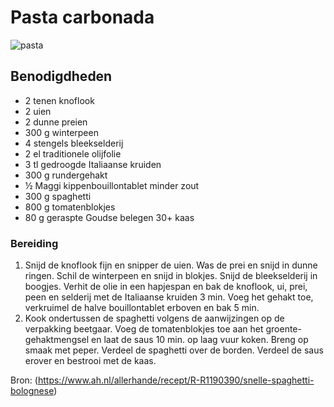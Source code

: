 # Pasta carbonada

![pasta](https://static.ah.nl/static/recepten/img_106151_1024x748_JPG.jpg)

## Benodigdheden

* 2 tenen knoflook
* 2 uien
* 2 dunne preien
* 300 g winterpeen
* 4 stengels bleekselderij
* 2 el traditionele olijfolie
* 3 tl gedroogde Italiaanse kruiden
* 300 g rundergehakt
* ½ Maggi kippenbouillontablet minder zout
* 300 g spaghetti
* 800 g tomatenblokjes
* 80 g geraspte Goudse belegen 30+ kaas

### Bereiding

1. Snijd de knoflook fijn en snipper de uien. Was de prei en snijd in dunne ringen. Schil de winterpeen en snijd in blokjes. Snijd de bleekselderij in boogjes. Verhit de olie in een hapjespan en bak de knoflook, ui, prei, peen en selderij met de Italiaanse kruiden 3 min. Voeg het gehakt toe, verkruimel de halve bouillontablet erboven en bak 5 min.
2. Kook ondertussen de spaghetti volgens de aanwijzingen op de verpakking beetgaar. Voeg de tomatenblokjes toe aan het groente-gehaktmengsel en laat de saus 10 min. op laag vuur koken. Breng op smaak met peper. Verdeel de spaghetti over de borden. Verdeel de saus erover en bestrooi met de kaas.

Bron: (<https://www.ah.nl/allerhande/recept/R-R1190390/snelle-spaghetti-bolognese>)
